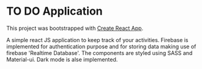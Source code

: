 # TO DO Application

This project was bootstrapped with [Create React App](https://github.com/facebook/create-react-app).

A simple react JS application to keep track of your activities.
Firebase is implemented for authentication purpose and for storing data making use of firebase 'Realtime Database'.
The components are styled using SASS and Material-ui.
Dark mode is alse implemented.
